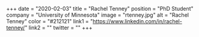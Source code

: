 +++ 
date = "2020-02-03" 
title = "Rachel Tenney" 
position = "PhD Student" 
company = "University of Minnesota" 
image = "rtenney.jpg" 
alt = "Rachel Tenney" 
color = "#212121" 
link1 = "https://www.linkedin.com/in/rachel-tenney/" 
link2 = ""
twitter = ""
+++